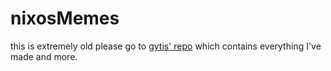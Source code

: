 # nixosMemes
this is extremely old please go to [gytis' repo](https://github.com/gytis-ivaskevicius/high-quality-nix-content) which contains everything I've made and more.
